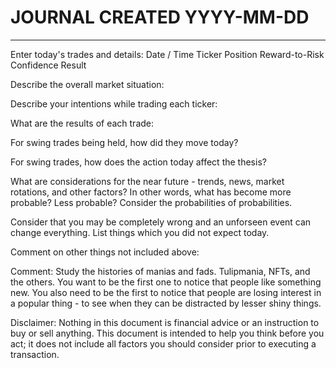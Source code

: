 # JOURNAL CREATED YYYY-MM-DD

----------------------------

Enter today's trades and details:
Date / Time		Ticker	Position	Reward-to-Risk	Confidence	Result




Describe the overall market situation:




Describe your intentions while trading each ticker:




What are the results of each trade:




For swing trades being held, how did they move today?




For swing trades, how does the action today affect the thesis?




What are considerations for the near future - trends, news, market rotations,
and other factors?  In other words, what has become more probable?  Less
probable?  Consider the probabilities of probabilities.




Consider that you may be completely wrong and an unforseen event can change
everything.  List things which you did not expect today.




Comment on other things not included above:




Comment: Study the histories of manias and fads.  Tulipmania, NFTs, and the
others.  You want to be the first one to notice that people like something new.
You also need to be the first to notice that people are losing interest in a
popular thing - to see when they can be distracted by lesser shiny things.

Disclaimer: Nothing in this document is financial advice or an instruction to
buy or sell anything.  This document is intended to help you think before you
act; it does not include all factors you should consider prior to executing a
transaction.
